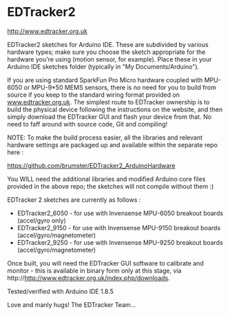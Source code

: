 # EDTracker2
http://www.edtracker.org.uk

EDTracker2 sketches for Arduino IDE. These are subdivided by various hardware
types; make sure you choose the sketch appropriate for the hardware you're using
(motion sensor, for example). Place these in your Arduino IDE sketches folder
(typically in "My Documents/Arduino").

If you are using standard SparkFun Pro Micro hardware coupled with MPU-6050 or
MPU-9*50 MEMS sensors, there is no need for you to build from source if you
keep to the standard wiring format provided on www.edtracker.org.uk. The simplest
route to EDTracker ownership is to build the physical device following the
instructions on the website, and then simply download the EDTracker GUI and
flash your device from that. No need to faff around with source code, Git and
compiling!

NOTE: To make the build process easier, all the libraries and relevant hardware
settings are packaged up and available within the separate repo here :

https://github.com/brumster/EDTracker2_ArduinoHardware

You WILL need the additional libraries and modified Arduino core files provided in the
above repo; the sketches will not compile without them :)

EDTracker 2 sketches are currently as follows :

- EDTracker2_6050 - for use with Invensense MPU-6050 breakout boards (accel/gyro only)
- EDTracker2_9150 - for use with Invensense MPU-9150 breakout boards (accel/gyro/magnetometer)
- EDTracker2_9250 - for use with Invensense MPU-9250 breakout boards (accel/gyro/magnetometer)

Once built, you will need the EDTracker GUI software to calibrate and monitor -
this is available in binary form only at this stage, via
http://http://www.edtracker.org.uk/index.php/downloads.

Tested/verified with Arduino IDE 1.8.5

Love and manly hugs!
The EDTracker Team...
